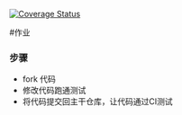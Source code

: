 [![Coverage Status](https://coveralls.io/repos/github/smallbonelu/homework1/badge.svg?branch=master)](https://coveralls.io/github/smallbonelu/homework1?branch=master)

#作业

### 步骤

* fork 代码
* 修改代码跑通测试
* 将代码提交回主干仓库，让代码通过CI测试